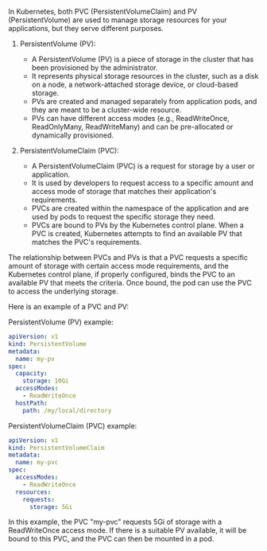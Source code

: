 In Kubernetes, both PVC (PersistentVolumeClaim) and PV (PersistentVolume) are used to manage storage resources for your applications, but they serve different purposes.

1. PersistentVolume (PV):
   - A PersistentVolume (PV) is a piece of storage in the cluster that has been provisioned by the administrator.
   - It represents physical storage resources in the cluster, such as a disk on a node, a network-attached storage device, or cloud-based storage.
   - PVs are created and managed separately from application pods, and they are meant to be a cluster-wide resource.
   - PVs can have different access modes (e.g., ReadWriteOnce, ReadOnlyMany, ReadWriteMany) and can be pre-allocated or dynamically provisioned.

2. PersistentVolumeClaim (PVC):
   - A PersistentVolumeClaim (PVC) is a request for storage by a user or application.
   - It is used by developers to request access to a specific amount and access mode of storage that matches their application's requirements.
   - PVCs are created within the namespace of the application and are used by pods to request the specific storage they need.
   - PVCs are bound to PVs by the Kubernetes control plane. When a PVC is created, Kubernetes attempts to find an available PV that matches the PVC's requirements.

The relationship between PVCs and PVs is that a PVC requests a specific amount of storage with certain access mode requirements, and the Kubernetes control plane, if properly configured, binds the PVC to an available PV that meets the criteria. Once bound, the pod can use the PVC to access the underlying storage.

Here is an example of a PVC and PV:

PersistentVolume (PV) example:
```yaml
apiVersion: v1
kind: PersistentVolume
metadata:
  name: my-pv
spec:
  capacity:
    storage: 10Gi
  accessModes:
    - ReadWriteOnce
  hostPath:
    path: /my/local/directory
```

PersistentVolumeClaim (PVC) example:
```yaml
apiVersion: v1
kind: PersistentVolumeClaim
metadata:
  name: my-pvc
spec:
  accessModes:
    - ReadWriteOnce
  resources:
    requests:
      storage: 5Gi
```

In this example, the PVC "my-pvc" requests 5Gi of storage with a ReadWriteOnce access mode. If there is a suitable PV available, it will be bound to this PVC, and the PVC can then be mounted in a pod.